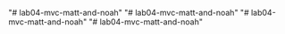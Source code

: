 "# lab04-mvc-matt-and-noah" 
"# lab04-mvc-matt-and-noah" 
"# lab04-mvc-matt-and-noah" 
"# lab04-mvc-matt-and-noah" 
